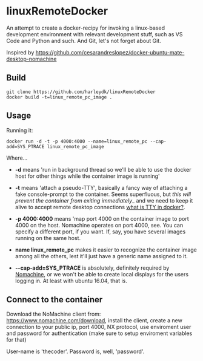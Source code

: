
# linuxRemoteDocker
An attempt to create a docker-recipy for invoking a linux-based development environment with relevant development stuff, such as VS Code and Python and such. And Git, let's not forget about Git.

Inspired by https://github.com/cesarandreslopez/docker-ubuntu-mate-desktop-nomachine


## Build

```
git clone https://github.com/harleydk/linuxRemoteDocker
docker build -t=linux_remote_pc_image .
```

## Usage

Running it:

```
docker run -d -t -p 4000:4000 --name=linux_remote_pc --cap-add=SYS_PTRACE linux_remote_pc_image
```

Where...

* __-d__ means 'run in background thread so we'll be able to use the docker host for other things while the container image is running'

* __-t__ means 'attach a pseudo-TTY', basically a fancy way of attaching a fake console-prompt to the container. Seems superfluous, but _this will prevent the container from exiting immediately__ and we need to keep it alive to accept remote desktop connections [what is TTY in docker?](https://www.quora.com/What-does-the-t-or-tty-do-in-Docker).

* __-p 4000:4000__ means 'map port 4000 on the container image to port 4000 on the host. Nomachine operates on port 4000, see. You can specify a different port, if you want. If, say, you have several images running on the same host.

* __name linux_remote_pc__ makes it easier to recognize the container image among all the others, lest it'll just have a generic name assigned to it.

* __--cap-add=SYS_PTRACE__ is absolutely, definitely required by [Nomachine](https://www.nomachine.com/DT08M00099), or we won't be able to create local displays for the users logging in. At least with ubuntu 16.04, that is.

## Connect to the container

Download the NoMachine client from: https://www.nomachine.com/download, install the client, create a new connection to your public ip, port 4000, NX protocol, use enviroment user and password for authentication (make sure to setup enviroment variables for that)

User-name is 'thecoder'.
Password is, well, 'password'.
